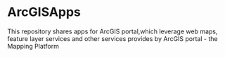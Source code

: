 ArcGISApps
==========

This repository shares apps for ArcGIS portal,which leverage web maps, feature layer services and other services provides by ArcGIS portal - the Mapping Platform
